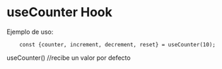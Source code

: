 # useCounter Hook

Ejemplo de uso:

```
    const {counter, increment, decrement, reset} = useCounter(10);
```

useCounter() //recibe un valor por defecto